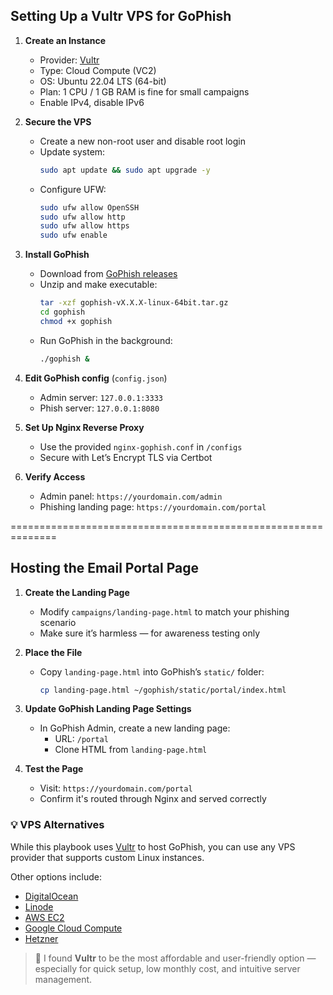 ## Setting Up a Vultr VPS for GoPhish

1. **Create an Instance**  
   - Provider: [Vultr](https://www.vultr.com)
   - Type: Cloud Compute (VC2)
   - OS: Ubuntu 22.04 LTS (64-bit)
   - Plan: 1 CPU / 1 GB RAM is fine for small campaigns
   - Enable IPv4, disable IPv6

2. **Secure the VPS**  
   - Create a new non-root user and disable root login
   - Update system:
     ```bash
     sudo apt update && sudo apt upgrade -y
     ```
   - Configure UFW:
     ```bash
     sudo ufw allow OpenSSH
     sudo ufw allow http
     sudo ufw allow https
     sudo ufw enable
     ```

3. **Install GoPhish**
   - Download from [GoPhish releases](https://github.com/gophish/gophish/releases)
   - Unzip and make executable:
     ```bash
     tar -xzf gophish-vX.X.X-linux-64bit.tar.gz
     cd gophish
     chmod +x gophish
     ```
   - Run GoPhish in the background:
     ```bash
     ./gophish &
     ```

4. **Edit GoPhish config** (`config.json`)
   - Admin server: `127.0.0.1:3333`
   - Phish server: `127.0.0.1:8080`

5. **Set Up Nginx Reverse Proxy**
   - Use the provided `nginx-gophish.conf` in `/configs`
   - Secure with Let’s Encrypt TLS via Certbot

6. **Verify Access**
   - Admin panel: `https://yourdomain.com/admin`
   - Phishing landing page: `https://yourdomain.com/portal`


==============================================================


## Hosting the Email Portal Page

1. **Create the Landing Page**
   - Modify `campaigns/landing-page.html` to match your phishing scenario
   - Make sure it’s harmless — for awareness testing only

2. **Place the File**
   - Copy `landing-page.html` into GoPhish’s `static/` folder:
     ```bash
     cp landing-page.html ~/gophish/static/portal/index.html
     ```

3. **Update GoPhish Landing Page Settings**
   - In GoPhish Admin, create a new landing page:
     - URL: `/portal`
     - Clone HTML from `landing-page.html`

4. **Test the Page**
   - Visit: `https://yourdomain.com/portal`
   - Confirm it's routed through Nginx and served correctly


### 💡 VPS Alternatives

While this playbook uses [Vultr](https://www.vultr.com) to host GoPhish, you can use any VPS provider 
that supports custom Linux instances.

Other options include:

- [DigitalOcean](https://www.digitalocean.com)
- [Linode](https://www.linode.com)
- [AWS EC2](https://aws.amazon.com/ec2/)
- [Google Cloud Compute](https://cloud.google.com/compute)
- [Hetzner](https://www.hetzner.com/cloud)

> 🧠 I found **Vultr** to be the most affordable and user-friendly option — especially for quick setup, 
low monthly cost, and intuitive server management.

